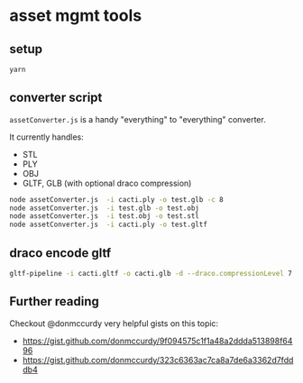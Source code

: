 # asset mgmt tools

## setup

```bash
yarn
```

## converter script

`assetConverter.js` is a handy "everything" to "everything" converter.

It currently handles:

- STL
- PLY
- OBJ
- GLTF, GLB (with optional draco compression)

```bash
node assetConverter.js  -i cacti.ply -o test.glb -c 8
node assetConverter.js  -i test.glb -o test.obj
node assetConverter.js  -i test.obj -o test.stl
node assetConverter.js  -i cacti.ply -o test.gltf
```

## draco encode gltf

```bash
gltf-pipeline -i cacti.gltf -o cacti.glb -d --draco.compressionLevel 7
```

## Further reading

Checkout @donmccurdy very helpful gists on this topic:

- https://gist.github.com/donmccurdy/9f094575c1f1a48a2ddda513898f6496
- https://gist.github.com/donmccurdy/323c6363ac7ca8a7de6a3362d7fdddb4
